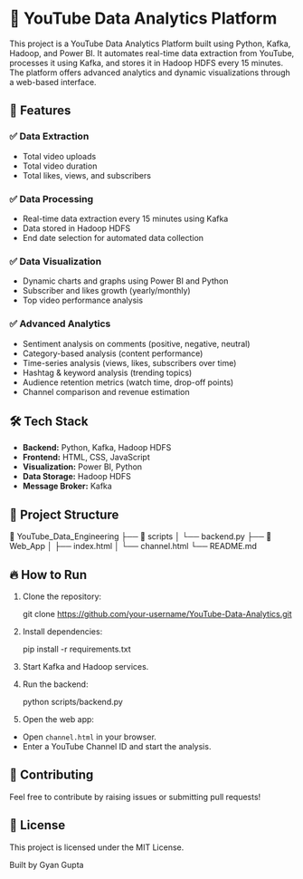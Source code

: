 📌 YouTube Data Analytics Platform
==================================

This project is a YouTube Data Analytics Platform built using Python, Kafka, Hadoop, and Power BI. It automates real-time data extraction from YouTube, processes it using Kafka, and stores it in Hadoop HDFS every 15 minutes. The platform offers advanced analytics and dynamic visualizations through a web-based interface.

🚀 Features
-----------

### ✅ Data Extraction

*   Total video uploads
*   Total video duration
*   Total likes, views, and subscribers

### ✅ Data Processing

*   Real-time data extraction every 15 minutes using Kafka
*   Data stored in Hadoop HDFS
*   End date selection for automated data collection

### ✅ Data Visualization

*   Dynamic charts and graphs using Power BI and Python
*   Subscriber and likes growth (yearly/monthly)
*   Top video performance analysis

### ✅ Advanced Analytics

*   Sentiment analysis on comments (positive, negative, neutral)
*   Category-based analysis (content performance)
*   Time-series analysis (views, likes, subscribers over time)
*   Hashtag & keyword analysis (trending topics)
*   Audience retention metrics (watch time, drop-off points)
*   Channel comparison and revenue estimation

🛠️ Tech Stack
--------------

*   **Backend:** Python, Kafka, Hadoop HDFS
*   **Frontend:** HTML, CSS, JavaScript
*   **Visualization:** Power BI, Python
*   **Data Storage:** Hadoop HDFS
*   **Message Broker:** Kafka

📁 Project Structure
--------------------

📂 YouTube\_Data\_Engineering
├── 📂 scripts
│   └── backend.py
├── 📂 Web\_App
│   ├── index.html
│   └── channel.html
└── README.md
    

🔥 How to Run
-------------

1.  Clone the repository:

    git clone https://github.com/your-username/YouTube-Data-Analytics.git

3.  Install dependencies:

    pip install -r requirements.txt

5.  Start Kafka and Hadoop services.
6.  Run the backend:

    python scripts/backend.py

8.  Open the web app:

*   Open `channel.html` in your browser.
*   Enter a YouTube Channel ID and start the analysis.

🤝 Contributing
---------------

Feel free to contribute by raising issues or submitting pull requests!

📄 License
----------

This project is licensed under the MIT License.

Built by Gyan Gupta
